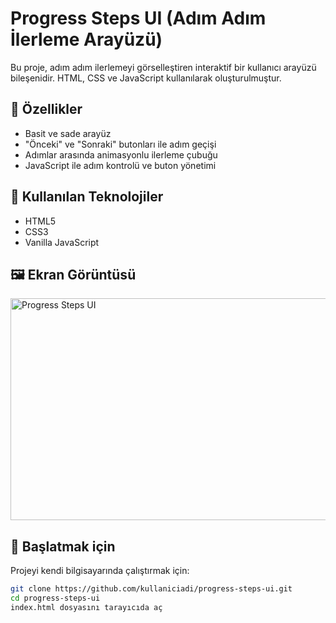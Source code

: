 # Progress Steps UI (Adım Adım İlerleme Arayüzü)

Bu proje, adım adım ilerlemeyi görselleştiren interaktif bir kullanıcı arayüzü bileşenidir. HTML, CSS ve JavaScript kullanılarak oluşturulmuştur.

## 🎯 Özellikler

- Basit ve sade arayüz
- "Önceki" ve "Sonraki" butonları ile adım geçişi
- Adımlar arasında animasyonlu ilerleme çubuğu
- JavaScript ile adım kontrolü ve buton yönetimi

## 🧩 Kullanılan Teknolojiler

- HTML5
- CSS3
- Vanilla JavaScript

## 🖼️ Ekran Görüntüsü

<img width="1166" height="355" alt="Progress Steps UI" src="https://github.com/user-attachments/assets/38b68117-a4d8-41f0-a3e2-2144ce3f7a4c" />

## 🚀 Başlatmak için

Projeyi kendi bilgisayarında çalıştırmak için:

```bash
git clone https://github.com/kullaniciadi/progress-steps-ui.git
cd progress-steps-ui
index.html dosyasını tarayıcıda aç
